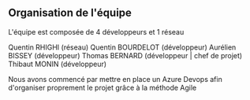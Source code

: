 ﻿## Organisation de l'équipe

L'équipe est composée de 4 développeurs et 1 réseau

Quentin RHIGHI (réseau)
Quentin BOURDELOT (développeur)
Aurélien BISSEY (développeur)
Thomas BERNARD (développeur | chef de projet)
Thibaut MONIN (développeur)

Nous avons commencé par mettre en place un Azure Devops
afin d'organiser proprement le projet grâce à la méthode Agile
